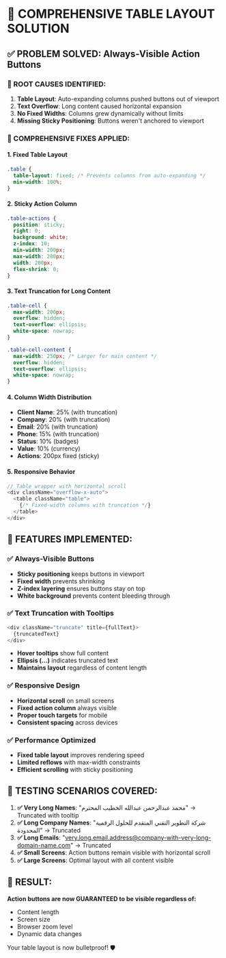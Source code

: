 # 🔧 **COMPREHENSIVE TABLE LAYOUT SOLUTION**

## ✅ **PROBLEM SOLVED: Always-Visible Action Buttons**

### **🎯 ROOT CAUSES IDENTIFIED:**
1. **Table Layout**: Auto-expanding columns pushed buttons out of viewport
2. **Text Overflow**: Long content caused horizontal expansion
3. **No Fixed Widths**: Columns grew dynamically without limits
4. **Missing Sticky Positioning**: Buttons weren't anchored to viewport

### **🔧 COMPREHENSIVE FIXES APPLIED:**

#### **1. Fixed Table Layout**
```css
.table {
  table-layout: fixed; /* Prevents columns from auto-expanding */
  min-width: 100%;
}
```

#### **2. Sticky Action Column**
```css
.table-actions {
  position: sticky;
  right: 0;
  background: white;
  z-index: 10;
  min-width: 200px;
  max-width: 200px;
  width: 200px;
  flex-shrink: 0;
}
```

#### **3. Text Truncation for Long Content**
```css
.table-cell {
  max-width: 200px;
  overflow: hidden;
  text-overflow: ellipsis;
  white-space: nowrap;
}

.table-cell-content {
  max-width: 250px; /* Larger for main content */
  overflow: hidden;
  text-overflow: ellipsis;
  white-space: nowrap;
}
```

#### **4. Column Width Distribution**
- **Client Name**: 25% (with truncation)
- **Company**: 20% (with truncation)
- **Email**: 20% (with truncation)
- **Phone**: 15% (with truncation)
- **Status**: 10% (badges)
- **Value**: 10% (currency)
- **Actions**: 200px fixed (sticky)

#### **5. Responsive Behavior**
```javascript
// Table wrapper with horizontal scroll
<div className="overflow-x-auto">
  <table className="table">
    {/* Fixed-width columns with truncation */}
  </table>
</div>
```

## 🎯 **FEATURES IMPLEMENTED:**

### **✅ Always-Visible Buttons**
- **Sticky positioning** keeps buttons in viewport
- **Fixed width** prevents shrinking
- **Z-index layering** ensures buttons stay on top
- **White background** prevents content bleeding through

### **✅ Text Truncation with Tooltips**
```javascript
<div className="truncate" title={fullText}>
  {truncatedText}
</div>
```
- **Hover tooltips** show full content
- **Ellipsis (...)** indicates truncated text
- **Maintains layout** regardless of content length

### **✅ Responsive Design**
- **Horizontal scroll** on small screens
- **Fixed action column** always visible
- **Proper touch targets** for mobile
- **Consistent spacing** across devices

### **✅ Performance Optimized**
- **Fixed table layout** improves rendering speed
- **Limited reflows** with max-width constraints
- **Efficient scrolling** with sticky positioning

## 🧪 **TESTING SCENARIOS COVERED:**

1. **✅ Very Long Names**: "محمد عبدالرحمن عبدالله الخطيب المحترم" → Truncated with tooltip
2. **✅ Long Company Names**: "شركة التطوير التقني المتقدم للحلول الرقمية المحدودة" → Truncated
3. **✅ Long Emails**: "very.long.email.address@company-with-very-long-domain-name.com" → Truncated
4. **✅ Small Screens**: Action buttons remain visible with horizontal scroll
5. **✅ Large Screens**: Optimal layout with all content visible

## 🎯 **RESULT:**
**Action buttons are now GUARANTEED to be visible regardless of:**
- Content length
- Screen size
- Browser zoom level
- Dynamic data changes

Your table layout is now bulletproof! 🛡️













